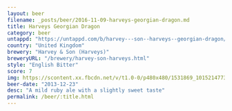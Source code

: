 ```yaml
---
layout: beer
filename: _posts/beer/2016-11-09-harveys-georgian-dragon.md
title: Harveys Georgian Dragon
category: beer
untappd: "https://untappd.com/b/harvey---son--harveys--georgian-dragon/18088"
country: "United Kingdom"
brewery: "Harvey & Son (Harveys)"
breweryURL: "/brewery/harvey-son-harveys.html"
style: "English Bitter"
score: 7
img: https://scontent.xx.fbcdn.net/v/t1.0-0/p480x480/1531869_10152147736428745_246396192_n.jpg?_nc_cat=109&_nc_ht=scontent.xx&oh=9145f608f67e5902980979e515eb598d&oe=5D3E08D8
beer-date: "2013-12-23"
desc: "A mild ruby ale with a slightly sweet taste"
permalink: /beer/:title.html
---
```


